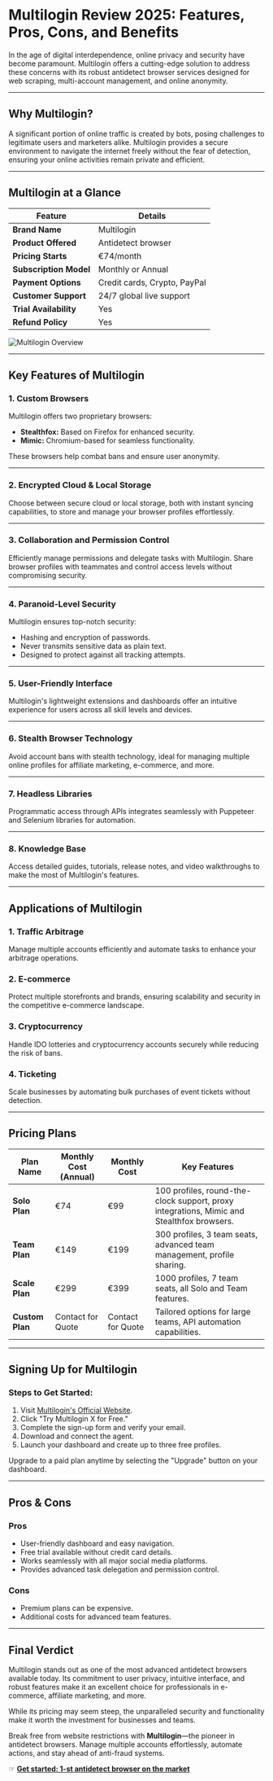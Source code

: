 # Multilogin Review 2025: Features, Pros, Cons, and Benefits

In the age of digital interdependence, online privacy and security have become paramount. Multilogin offers a cutting-edge solution to address these concerns with its robust antidetect browser services designed for web scraping, multi-account management, and online anonymity.

---

## Why Multilogin?

A significant portion of online traffic is created by bots, posing challenges to legitimate users and marketers alike. Multilogin provides a secure environment to navigate the internet freely without the fear of detection, ensuring your online activities remain private and efficient.

---

## Multilogin at a Glance

| **Feature**               | **Details**                      |
|---------------------------|----------------------------------|
| **Brand Name**            | Multilogin                      |
| **Product Offered**       | Antidetect browser              |
| **Pricing Starts**        | €74/month                       |
| **Subscription Model**    | Monthly or Annual               |
| **Payment Options**       | Credit cards, Crypto, PayPal    |
| **Customer Support**      | 24/7 global live support        |
| **Trial Availability**    | Yes                             |
| **Refund Policy**         | Yes                             |

![Multilogin Overview](https://www.twinstrata.com/wp-content/uploads/2023/12/multilogin-overview.webp)

---

## Key Features of Multilogin

### 1. **Custom Browsers**
Multilogin offers two proprietary browsers:
- **Stealthfox:** Based on Firefox for enhanced security.
- **Mimic:** Chromium-based for seamless functionality.

These browsers help combat bans and ensure user anonymity.

---

### 2. **Encrypted Cloud & Local Storage**
Choose between secure cloud or local storage, both with instant syncing capabilities, to store and manage your browser profiles effortlessly.

---

### 3. **Collaboration and Permission Control**
Efficiently manage permissions and delegate tasks with Multilogin. Share browser profiles with teammates and control access levels without compromising security.

---

### 4. **Paranoid-Level Security**
Multilogin ensures top-notch security:
- Hashing and encryption of passwords.
- Never transmits sensitive data as plain text.
- Designed to protect against all tracking attempts.

---

### 5. **User-Friendly Interface**
Multilogin's lightweight extensions and dashboards offer an intuitive experience for users across all skill levels and devices.

---

### 6. **Stealth Browser Technology**
Avoid account bans with stealth technology, ideal for managing multiple online profiles for affiliate marketing, e-commerce, and more.

---

### 7. **Headless Libraries**
Programmatic access through APIs integrates seamlessly with Puppeteer and Selenium libraries for automation.

---

### 8. **Knowledge Base**
Access detailed guides, tutorials, release notes, and video walkthroughs to make the most of Multilogin's features.

---

## Applications of Multilogin

### 1. **Traffic Arbitrage**
Manage multiple accounts efficiently and automate tasks to enhance your arbitrage operations.

### 2. **E-commerce**
Protect multiple storefronts and brands, ensuring scalability and security in the competitive e-commerce landscape.

### 3. **Cryptocurrency**
Handle IDO lotteries and cryptocurrency accounts securely while reducing the risk of bans.

### 4. **Ticketing**
Scale businesses by automating bulk purchases of event tickets without detection.

---

## Pricing Plans

| **Plan Name**   | **Monthly Cost (Annual)** | **Monthly Cost** | **Key Features**                                                                                       |
|-----------------|---------------------------|------------------|-------------------------------------------------------------------------------------------------------|
| **Solo Plan**   | €74                       | €99              | 100 profiles, round-the-clock support, proxy integrations, Mimic and Stealthfox browsers.            |
| **Team Plan**   | €149                      | €199             | 300 profiles, 3 team seats, advanced team management, profile sharing.                               |
| **Scale Plan**  | €299                      | €399             | 1000 profiles, 7 team seats, all Solo and Team features.                                             |
| **Custom Plan** | Contact for Quote         | Contact for Quote | Tailored options for large teams, API automation capabilities.                                       |

---

## Signing Up for Multilogin

### Steps to Get Started:
1. Visit [Multilogin's Official Website](https://bit.ly/multIlogin).
2. Click "Try Multilogin X for Free."
3. Complete the sign-up form and verify your email.
4. Download and connect the agent.
5. Launch your dashboard and create up to three free profiles.

Upgrade to a paid plan anytime by selecting the "Upgrade" button on your dashboard.

---

## Pros & Cons

### **Pros**
- User-friendly dashboard and easy navigation.
- Free trial available without credit card details.
- Works seamlessly with all major social media platforms.
- Provides advanced task delegation and permission control.

### **Cons**
- Premium plans can be expensive.
- Additional costs for advanced team features.

---

## Final Verdict

Multilogin stands out as one of the most advanced antidetect browsers available today. Its commitment to user privacy, intuitive interface, and robust features make it an excellent choice for professionals in e-commerce, affiliate marketing, and more.

While its pricing may seem steep, the unparalleled security and functionality make it worth the investment for businesses and teams.

Break free from website restrictions with **Multilogin**—the pioneer in antidetect browsers. Manage multiple accounts effortlessly, automate actions, and stay ahead of anti-fraud systems.

☞ **[Get started: 1-st antidetect browser on the market](https://bit.ly/multIlogin)**
